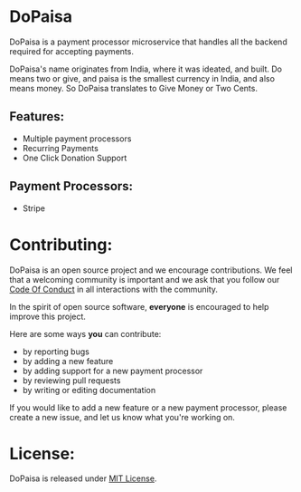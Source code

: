 # DoPaisa

DoPaisa is a payment processor microservice that handles all the backend required for accepting payments.

DoPaisa's name originates from India, where it was ideated, and built. Do means two or give, and paisa is the smallest currency in India, and also means money. So DoPaisa translates to Give Money or Two Cents.

## Features:

* Multiple payment processors
* Recurring Payments
* One Click Donation Support


## Payment Processors:

* Stripe

# Contributing:

DoPaisa is an open source project and we encourage contributions. We feel that a welcoming community is important and we ask that you follow our [Code Of Conduct](https://github.com/the-open/do_paisa/blob/master/CODE_OF_CONDUCT.md) in all interactions with the community.

In the spirit of open source software, **everyone** is encouraged to help improve this project.

Here are some ways **you** can contribute: 

* by reporting bugs
* by adding a new feature
* by adding support for a new payment processor 
* by reviewing pull requests
* by writing or editing documentation

If you would like to add a new feature or a new payment processor, please create a new issue, and let us know what you're working on.

# License:

DoPaisa is released under [MIT License](https://github.com/the-open/do_paisa/blob/master/LICENSE).
